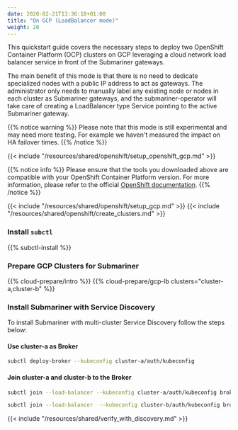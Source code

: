 ```yaml
---
date: 2020-02-21T13:36:18+01:00
title: "On GCP (LoadBalancer mode)"
weight: 20
---
```


This quickstart guide covers the necessary steps to deploy two OpenShift Container Platform (OCP)
clusters on GCP leveraging a cloud network load balancer service in front of the Submariner gateways.

The main benefit of this mode is that there is no need to dedicate specialized nodes with a public IP
address to act as gateways. The administrator only needs to manually label any existing
node or nodes in each cluster as Submariner gateways, and the submariner-operator will take care of creating a LoadBalancer
type Service pointing to the active Submariner gateway.

{{% notice warning %}}
Please note that this mode is still experimental and may need more testing. For example we haven't
measured the impact on HA failover times.
{{% /notice %}}

{{< include "/resources/shared/openshift/setup_openshift_gcp.md" >}}

{{% notice info %}}
Please ensure that the tools you downloaded above are compatible with your OpenShift Container Platform version. For more information,
please refer to the official [OpenShift documentation](https://docs.openshift.com/container-platform/).
{{% /notice %}}

{{< include "/resources/shared/openshift/setup_gcp.md" >}}
{{< include "/resources/shared/openshift/create_clusters.md" >}}

### Install `subctl`

{{% subctl-install %}}

### Prepare GCP Clusters for Submariner

{{% cloud-prepare/intro %}}
{{% cloud-prepare/gcp-lb clusters="cluster-a,cluster-b" %}}

### Install Submariner with Service Discovery

To install Submariner with multi-cluster Service Discovery follow the steps below:

#### Use cluster-a as Broker

```bash
subctl deploy-broker --kubeconfig cluster-a/auth/kubeconfig
```

#### Join cluster-a and cluster-b to the Broker

```bash
subctl join --load-balancer --kubeconfig cluster-a/auth/kubeconfig broker-info.subm --clusterid cluster-a
```

```bash
subctl join --load-balancer  --kubeconfig cluster-b/auth/kubeconfig broker-info.subm --clusterid cluster-b
```

{{< include "/resources/shared/verify_with_discovery.md" >}}

